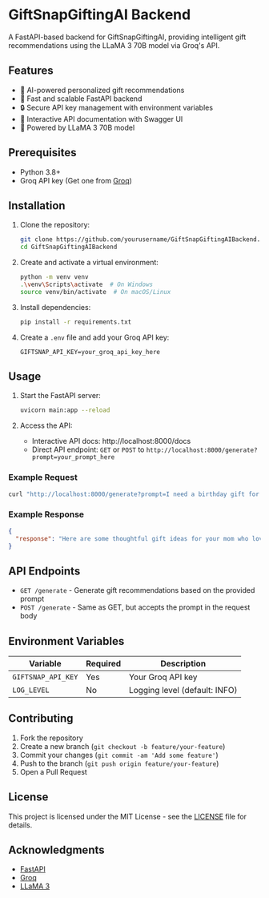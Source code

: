 # GiftSnapGiftingAI Backend

A FastAPI-based backend for GiftSnapGiftingAI, providing intelligent gift recommendations using the LLaMA 3 70B model via Groq's API.

## Features

- 🎁 AI-powered personalized gift recommendations
- 🚀 Fast and scalable FastAPI backend
- 🔒 Secure API key management with environment variables
- 📝 Interactive API documentation with Swagger UI
- 🤖 Powered by LLaMA 3 70B model

## Prerequisites

- Python 3.8+
- Groq API key (Get one from [Groq](https://console.groq.com/))

## Installation

1. Clone the repository:
   ```bash
   git clone https://github.com/yourusername/GiftSnapGiftingAIBackend.git
   cd GiftSnapGiftingAIBackend
   ```

2. Create and activate a virtual environment:
   ```bash
   python -m venv venv
   .\venv\Scripts\activate  # On Windows
   source venv/bin/activate  # On macOS/Linux
   ```

3. Install dependencies:
   ```bash
   pip install -r requirements.txt
   ```

4. Create a `.env` file and add your Groq API key:
   ```env
   GIFTSNAP_API_KEY=your_groq_api_key_here
   ```

## Usage

1. Start the FastAPI server:
   ```bash
   uvicorn main:app --reload
   ```

2. Access the API:
   - Interactive API docs: http://localhost:8000/docs
   - Direct API endpoint: `GET` or `POST` to `http://localhost:8000/generate?prompt=your_prompt_here`

### Example Request

```bash
curl "http://localhost:8000/generate?prompt=I need a birthday gift for my mom who loves gardening"
```

### Example Response

```json
{
  "response": "Here are some thoughtful gift ideas for your mom who loves gardening..."
}
```

## API Endpoints

- `GET /generate` - Generate gift recommendations based on the provided prompt
- `POST /generate` - Same as GET, but accepts the prompt in the request body

## Environment Variables

| Variable | Required | Description |
|----------|----------|-------------|
| `GIFTSNAP_API_KEY` | Yes | Your Groq API key |
| `LOG_LEVEL` | No | Logging level (default: INFO) |

## Contributing

1. Fork the repository
2. Create a new branch (`git checkout -b feature/your-feature`)
3. Commit your changes (`git commit -am 'Add some feature'`)
4. Push to the branch (`git push origin feature/your-feature`)
5. Open a Pull Request

## License

This project is licensed under the MIT License - see the [LICENSE](LICENSE) file for details.

## Acknowledgments

- [FastAPI](https://fastapi.tiangolo.com/)
- [Groq](https://groq.com/)
- [LLaMA 3](https://ai.meta.com/llama/)
